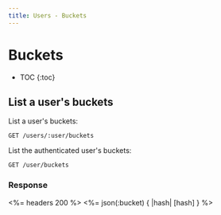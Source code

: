 ```yaml
---
title: Users - Buckets
---
```


# Buckets

* TOC
{:toc}

## List a user's buckets

List a user's buckets:

    GET /users/:user/buckets

List the authenticated user's buckets:

    GET /user/buckets

### Response

<%= headers 200 %>
<%= json(:bucket) { |hash| [hash] } %>
